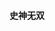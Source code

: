 #### 史神无双

<!--
  先简单介绍一下《史记》，它是中国第一部正史，也是一部纪传体通史（可以简单理解为以人物为中心且跨越几个时代的史实）。《史记》一共一百三十篇，分别是记载帝王的十二本纪，以表格形式记叙重大事件，方便查阅的十篇表，记录典章制度的八篇书，记载诸侯的三十世家（也有例外，比如孔子世家），记载帝王、诸侯以外的各种历史人物的七十篇列传。《史记》不仅仅是冰冷的史实，有非常精彩且值得深入思考的道理，后人对它赞美犹如长江之水滔滔不绝，小子不敢妄自评价，用鲁迅先生总结：“史家之绝唱，无韵之离骚”。respect！！！
-->

<!--

晚生准备从《太史公自序》与《报任安书》（不是出自《史记》，但是是了解史神司马迁不可或缺的一篇文章）开始，为什么是从《太史公自序》和《报任安书》开始呢？因为这两篇可以详细地了解史神的详细信息，以及他人生中重大的变故，还有他对著述历史的动机，理念以及终极抱负，可以更好的让我们去精读《史记》。读书之前先读作者，是非常重要的读书前期准备工作。

-->

<!--
  虽然接受了宫刑，但是司马迁并没有一蹶不振。他还在《报任安书》中写道：“古者富贵而名磨灭，不可胜记，唯倜傥非常之人称焉。” 一个人即使拥有倾城倾国的颜值、与生俱来的天赋、挥之不尽的财富，也不能让后人记住你。只有为人类做出重大贡献的人，才能青史留名，《史记》就是他未完成的事业。
  关于司马迁的死因，《汉书·司马迁传》也没有提起，可能也是关于司马迁的史料太少。
-->
